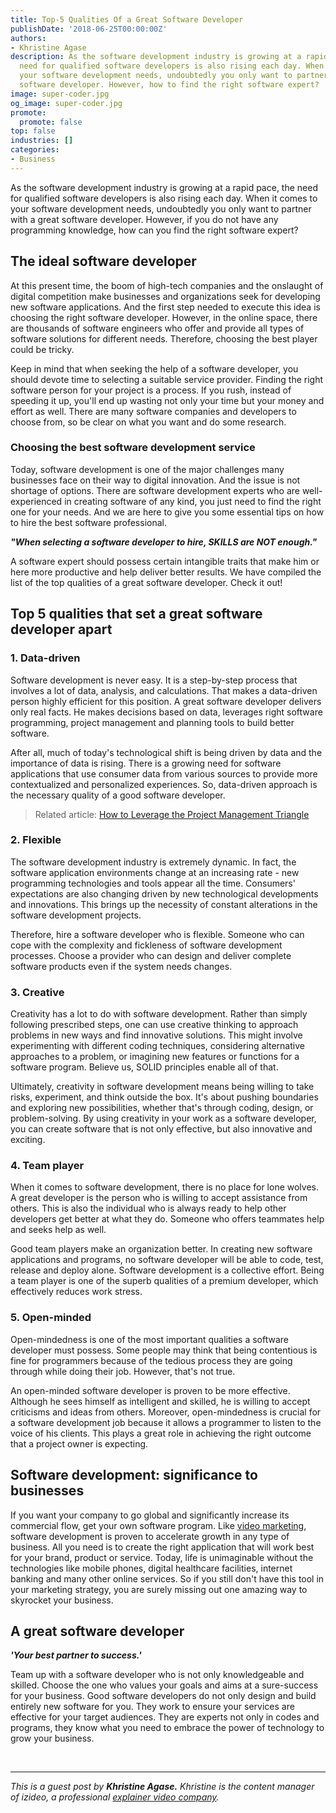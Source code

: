 ```yaml
---
title: Top-5 Qualities Of a Great Software Developer
publishDate: '2018-06-25T00:00:00Z'
authors:
- Khristine Agase
description: As the software development industry is growing at a rapid pace, the
  need for qualified software developers is also rising each day. When it comes to
  your software development needs, undoubtedly you only want to partner with a great
  software developer. However, how to find the right software expert?
image: super-coder.jpg
og_image: super-coder.jpg
promote:
  promote: false
top: false
industries: []
categories:
- Business
---
```

<script type="application/ld+json">
{
 "@context": "https://schema.org",
 "@type": "Article",
 "author": "Khristine Agase",
 "name": "Top Qualities Of a Great Software Developer"
}
</script>

As the software development industry is growing at a rapid pace, the need for qualified software developers is also rising each day. When it comes to your software development needs, undoubtedly you only want to partner with a great software developer. However, if you do not have any programming knowledge, how can you find the right software expert?

## The ideal software developer

At this present time, the boom of high-tech companies and the onslaught of digital competition make businesses and organizations seek for developing new software applications. And the first step needed to execute this idea is choosing the right software developer. However, in the online space, there are thousands of software engineers who offer and provide all types of software solutions for different needs. Therefore, choosing the best player could be tricky.

Keep in mind that when seeking the help of a software developer, you should devote time to selecting a suitable service provider. Finding the right software person for your project is a process. If you rush, instead of speeding it up, you'll end up wasting not only your time but your money and effort as well. There are many software companies and developers to choose from, so be clear on what you want and do some research.

### Choosing the best software development service

Today, software development is one of the major challenges many businesses face on their way to digital innovation. And the issue is not shortage of options. There are software development experts who are well-experienced in creating software of any kind, you just need to find the right one for your needs. And we are here to give you some essential tips on how to hire the best software professional.

***"When selecting a software developer to hire, SKILLS are NOT enough."***

A software expert should possess certain intangible traits that make him or here more productive and help deliver better results. We have compiled the list of the top qualities of a great software developer. Check it out!

## Top 5 qualities that set a great software developer apart

### 1. Data-driven

Software development is never easy. It is a step-by-step process that involves a lot of data, analysis, and calculations. That makes a data-driven person highly efficient for this position. A great software developer delivers only real facts. He makes decisions based on data, leverages right software programming, project management and planning tools to build better software. 

After all, much of today's technological shift is being driven by data and the importance of data is rising. There is a growing need for software applications that use consumer data from various sources to provide more contextualized and personalized experiences. So, data-driven approach is the necessary quality of a good software developer.

> Related article: [How to Leverage the Project Management Triangle](https://anadea.info/blog/how-to-leverage-the-project-management-triangle)

### 2. Flexible

The software development industry is extremely dynamic. In fact, the software application environments change at an increasing rate - new programming technologies and tools appear all the time. Consumers' expectations are also changing driven by new technological developments and innovations. This brings up the necessity of constant alterations in the software development projects. 

Therefore, hire a software developer who is flexible. Someone who can cope with the complexity and fickleness of software development processes. Choose a provider who can design and deliver complete software products even if the system needs changes.

### 3. Creative

Creativity has a lot to do with software development. Rather than simply following prescribed steps, one can use creative thinking to approach problems in new ways and find innovative solutions. This might involve experimenting with different coding techniques, considering alternative approaches to a problem, or imagining new features or functions for a software program. Believe us, SOLID principles enable all of that.

Ultimately, creativity in software development means being willing to take risks, experiment, and think outside the box. It's about pushing boundaries and exploring new possibilities, whether that's through coding, design, or problem-solving. By using creativity in your work as a software developer, you can create software that is not only effective, but also innovative and exciting.

### 4. Team player

When it comes to software development, there is no place for lone wolves. A great developer is the person who is willing to accept assistance from others. This is also the individual who is always ready to help other developers get better at what they do. Someone who offers teammates help and seeks help as well. 

Good team players make an organization better. In creating new software applications and programs, no software developer will be able to code, test, release and deploy alone. Software development is a collective effort. Being a team player is one of the superb qualities of a premium developer, which effectively reduces work stress.

### 5. Open-minded

Open-mindedness is one of the most important qualities a software developer must possess. Some people may think that being contentious is fine for programmers because of the tedious process they are going through while doing their job. However, that's not true. 

An open-minded software developer is proven to be more effective. Although he sees himself as intelligent and skilled, he is willing to accept criticisms and ideas from others. Moreover, open-mindedness is crucial for a software development job because it allows a programmer to listen to the voice of his clients. This plays a great role in achieving the right outcome that a project owner is expecting.

## Software development: significance to businesses

If you want your company to go global and significantly increase its commercial flow, get your own software program. Like <a href="https://www.icopify.com/blog/best-startup-video-production/" target="_blank">video marketing</a>, software development is proven to accelerate growth in any type of business. All you need is to create the right application that will work best for your brand, product or service. Today, life is unimaginable without the technologies like mobile phones, digital healthcare facilities, internet banking and many other online services. So if you still don't have this tool in your marketing strategy, you are surely missing out one amazing way to skyrocket your business.

## A great software developer

***'Your best partner to success.'***

Team up with a software developer who is not only knowledgeable and skilled. Choose the one who values your goals and aims at a sure-success for your business. Good software developers do not only design and build entirely new software for you. They work to ensure your services are effective for your target audiences. They are experts not only in codes and programs, they know what you need to embrace the power of technology to grow your business.


<br />

---
*This is a guest post by **Khristine Agase.** Khristine is the content manager of izideo, a professional <a href="https://www.icopify.com" target="_blank">explainer video company</a>.*
